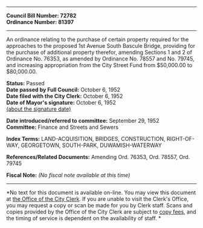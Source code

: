 * * * * *  
  
**Council Bill Number: [](#h0)[](#h2)72782**   
**Ordinance Number: 81397**  
  
* * * * *  
  
An ordinance relating to the purchase of certain property required for the approaches to the proposed 1st Avenue South Bascule Bridge, providing for the purchase of additional property therefor, amending Sections 1 and 2 of Ordinance No. 76353, as amended by Ordinance No. 78557 and No. 79745, and increasing appropriation from the City Street Fund from $50,000.00 to $80,000.00.  
  
**Status:** Passed   
**Date passed by Full Council:** October 6, 1952   
**Date filed with the City Clerk:** October 6, 1952   
**Date of Mayor's signature:** October 6, 1952   
[(about the signature date)](/~public/approvaldate.htm)   
  
  
**Date introduced/referred to committee:** September 29, 1952   
**Committee:** Finance and Streets and Sewers   
  
**Index Terms:** LAND-ACQUISITION, BRIDGES, CONSTRUCTION, RIGHT-OF-WAY, GEORGETOWN, SOUTH-PARK, DUWAMISH-WATERWAY  
  
**References/Related Documents:** Amending Ord. 76353, Ord. 78557, Ord. 79745  
  
**Fiscal Note:** *(No fiscal note available at this time)*  
  
* * * * *  
  
*No text for this document is available on-line. You may view this document at [the Office of the City Clerk](http://www.seattle.gov/leg/clerk/contactUs.htm). If you are unable to visit the Clerk's Office, you may request a copy or scan be made for you by Clerk staff. Scans and copies provided by the Office of the City Clerk are subject to [copy fees](http://clerk.seattle.gov/~public/clerkfees.htm), and the timing of service is dependent on the availability of staff. *  
  
  
